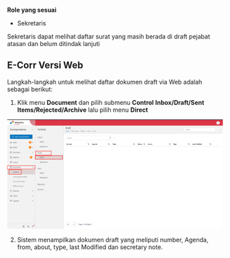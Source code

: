 **Role yang sesuai**

- Sekretaris

Sekretaris dapat melihat daftar surat yang masih berada di draft pejabat atasan dan belum ditindak lanjuti

## **E-Corr Versi Web**

Langkah-langkah untuk melihat daftar dokumen draft via Web adalah sebagai berikut:

1. Klik menu **Document** dan pilih submenu **Control** **Inbox/Draft/Sent Items/Rejected/Archive** lalu pilih menu **Direct**

![gambar](DocumentControl/DC_Web/DC05.png)

2. Sistem menampilkan dokumen draft yang meliputi number, Agenda, from, about, type, last Modified dan secretary note.

